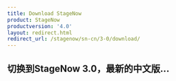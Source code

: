 ```yaml
---
title: Download StageNow
product: StageNow
productversion: '4.0'
layout: redirect.html
redirect_url: /stagenow/sn-cn/3-0/download/
---
```


## 切换到StageNow 3.0，最新的中文版...

